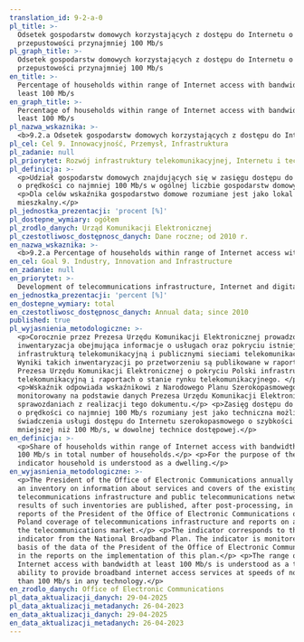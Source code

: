```yaml
---
translation_id: 9-2-a-0
pl_title: >-
  Odsetek gospodarstw domowych korzystających z dostępu do Internetu o
  przepustowości przynajmniej 100 Mb/s
pl_graph_title: >-
  Odsetek gospodarstw domowych korzystających z dostępu do Internetu o
  przepustowości przynajmniej 100 Mb/s
en_title: >-
  Percentage of households within range of Internet access with bandwidth at
  least 100 Mb/s
en_graph_title: >-
  Percentage of households within range of Internet access with bandwidth at
  least 100 Mb/s
pl_nazwa_wskaznika: >-
  <b>9.2.a Odsetek gospodarstw domowych korzystających z dostępu do Internetu o przepustowości przynajmniej 100 Mb/s</b>
pl_cel: Cel 9. Innowacyjność, Przemysł, Infrastruktura
pl_zadanie: null
pl_priorytet: Rozwój infrastruktury telekomunikacyjnej, Internetu i technologii cyfrowych
pl_definicja: >-
  <p>Udział gospodarstw domowych znajdujących się w zasięgu dostępu do Internetu
  o prędkości co najmniej 100 Mb/s w ogólnej liczbie gospodarstw domowych.</p>
  <p>Dla celów wskaźnika gospodarstwo domowe rozumiane jest jako lokal
  mieszkalny.</p>
pl_jednostka_prezentacji: 'procent [%]'
pl_dostepne_wymiary: ogółem
pl_zrodlo_danych: Urząd Komunikacji Elektronicznej
pl_czestotliwosc_dostępnosc_danych: Dane roczne; od 2010 r.
en_nazwa_wskaznika: >-
  <b>9.2.a Percentage of households within range of Internet access with bandwidth at least 100 Mb/s</b>
en_cel: Goal 9. Industry, Innovation and Infrastructure
en_zadanie: null
en_priorytet: >-
  Development of telecommunications infrastructure, Internet and digital technologies
en_jednostka_prezentacji: 'percent [%]'
en_dostepne_wymiary: total
en_czestotliwosc_dostępnosc_danych: Annual data; since 2010
published: true
pl_wyjasnienia_metodologiczne: >-
  <p>Corocznie przez Prezesa Urzędu Komunikacji Elektronicznej prowadzona jest
  inwentaryzacja obejmująca informacje o usługach oraz pokryciu istniejącą
  infrastrukturą telekomunikacyjną i publicznymi sieciami telekomunikacyjnymi.
  Wyniki takich inwentaryzacji po przetworzeniu są publikowane w raportach
  Prezesa Urzędu Komunikacji Elektronicznej o pokryciu Polski infrastrukturą
  telekomunikacyjną i raportach o stanie rynku telekomunikacyjnego. </p>
  <p>Wskaźnik odpowiada wskaźnikowi z Narodowego Planu Szerokopasmowego i jest
  monitorowany na podstawie danych Prezesa Urzędu Komunikacji Elektronicznej w
  sprawozdaniach z realizacji tego dokumentu.</p> <p>Zasięg dostępu do Internetu
  o prędkości co najmniej 100 Mb/s rozumiany jest jako techniczna możliwość
  świadczenia usługi dostępu do Internetu szerokopasmowego o szybkości nie
  mniejszej niż 100 Mb/s, w dowolnej technice dostępowej.</p>
en_definicja: >-
  <p>Share of households within range of Internet access with bandwidth at least
  100 Mb/s in total number of households.</p> <p>For the purpose of the
  indicator household is understood as a dwelling.</p>
en_wyjasnienia_metodologiczne: >-
  <p>The President of the Office of Electronic Communications annually conducts
  an inventory on information about services and covers of the existing
  telecommunications infrastructure and public telecommunications networks. The
  results of such inventories are published, after post-processing, in the
  reports of the President of the Office of Electronic Communications on the
  Poland coverage of telecommunications infrastructure and reports on a state of
  the telecommunications market.</p> <p>The indicator corresponds to the
  indicator from the National Broadband Plan. The indicator is monitored on the
  basis of the data of the President of the Office of Electronic Communications
  in the reports on the implementation of this plan.</p> <p>The range of
  Internet access with bandwidth at least 100 Mb/s is understood as a technical
  ability to provide broadband internet access services at speeds of not less
  than 100 Mb/s in any technology.</p>
en_zrodlo_danych: Office of Electronic Communications
pl_data_aktualizacji_danych: 29-04-2025
pl_data_aktualizacji_metadanych: 26-04-2023
en_data_aktualizacji_danych: 29-04-2025
en_data_aktualizacji_metadanych: 26-04-2023
---
```

